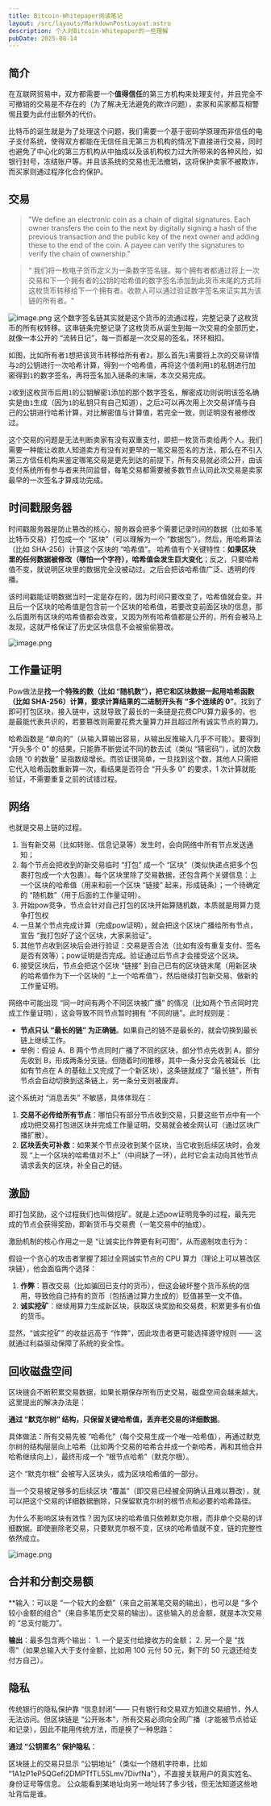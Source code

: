 ```yaml
---
title: Bitcoin-Whitepaper阅读笔记
layout: /src/layouts/MarkdownPostLayout.astro
description: 个人对Bitcoin-Whitepaper的一些理解
pubDate: 2025-08-14
---
```

## 简介
在互联网贸易中，双方都需要一个**值得信任**的第三方机构来处理支付，并且完全不可撤销的交易是不存在的（为了解决无法避免的欺诈问题），卖家和买家都互相警惕且要为此付出额外的代价。

比特币的诞生就是为了处理这个问题，我们需要一个基于密码学原理而非信任的电子支付系统，使得双方都能在无信任且无第三方机构的情况下直接进行交易，同时也避免了中心化的第三方机构从中抽成以及该机构权力过大所带来的各种风险，如银行封号，冻结账户等。并且该系统的交易也无法撤销，这将保护卖家不被欺诈，而买家则通过程序化合约保护。

## 交易
> "We define an electronic coin as a chain of digital signatures. Each owner transfers the coin to the next by digitally signing a hash of the previous transaction and the public key of the next owner and adding these to the end of the coin. A payee can verify the signatures to verify the chain of ownership."

> “ 我们将一枚电子货币定义为一条数字签名链。每个拥有者都通过将上一次交易和下一个拥有者的公钥的哈希值的数字签名添加到此货币末尾的方式将这枚货币转移给下一个拥有者。收款人可以通过验证数字签名来证实其为该链的所有者。“

![image.png](https://raw.githubusercontent.com/moiseak/blogimg/main/img/20250814073921.png)
这个数字签名链其实就是这个货币的流通过程，完整记录了这枚货币的所有权转移。这串链条完整记录了这枚货币从诞生到每一次交易的全部历史，就像一本公开的 “流转日记”，每一页都是一次交易的签名，环环相扣。

如图，比如所有者`1`想把该货币转移给所有者`2`，那么首先`1`需要将上次的交易详情与`2`的公钥进行一次哈希计算，得到一个哈希值，再将这个值利用`1`的私钥进行加密得到`1`的数字签名，再将签名加入链条的末端，本次交易完成。

`2`收到这枚货币后用`1`的公钥解密`1`添加的那个数字签名，解密成功则说明该签名确实是由`1`生成（因为`1`的私钥只有自己知道），之后`2`可以再次用上次交易详情与自己的公钥进行哈希计算，对比解密值与计算值，若完全一致，则证明没有被修改过。

这个交易的问题是无法判断卖家有没有双重支付，即把一枚货币卖给两个人。我们需要一种能让收款人知道卖方有没有对更早的一笔交易签名的方法，那么在不引入第三方信任机构来鉴定哪笔交易是更先到达的前提下，所有交易就必须公开，由该支付系统所有参与者来共同监督，每笔交易都需要被多数节点认同此次交易是卖家最早的一次签名才算成功完成。

## 时间戳服务器
时间戳服务器是防止篡改的核心，服务器会把多个需要记录时间的数据（比如多笔比特币交易）打包成一个 “区块”（可以理解为一个 “数据包”）。然后，用哈希算法（比如 SHA-256）计算这个区块的 “哈希值”。  哈希值有个关键特性：**如果区块里的任何数据被修改（哪怕一个字符），哈希值会发生巨大变化**；反之，只要哈希值不变，就说明区块里的数据完全没被动过。之后会把该哈希值广泛、透明的传播。

该时间戳能证明数据当时一定是存在的，因为时间只要改变了，哈希值就会变。并且后一个区块的哈希值是包含前一个区块的哈希值，若要改变前面区块的信息，那么后面所有区块的哈希值都会改变，又因为所有哈希值都是公开的，所有会被马上发现，这就严格保证了历史区块信息不会被偷偷篡改。

![image.png](https://raw.githubusercontent.com/moiseak/blogimg/main/img/20250814084910.png)

## 工作量证明
Pow做法是**找一个特殊的数（比如 “随机数”），把它和区块数据一起用哈希函数（比如 SHA-256）计算，要求计算结果的二进制开头有 “多个连续的 0”**。找到了即可打包区块，接入链中，这就导致了最长的一条链是花费CPU算力最多的，也是最能代表共识的，若要篡改则需要花费大量算力并且超过所有诚实节点的算力。

哈希函数是 “单向的”（从输入算输出容易，从输出反推输入几乎不可能）。要得到 “开头多个 0” 的结果，只能靠不断尝试不同的数去试（类似 “猜密码”），试的次数会随 “0 的数量” 呈指数级增长。而验证很简单，一旦找到这个数，其他人只需把它代入哈希函数重新算一次，看结果是否符合 “开头多 0” 的要求，1 次计算就能验证，不需要重复之前的试错过程。

## 网络
也就是交易上链的过程。
1. 当有新交易（比如转账、信息记录等）发生时，会向网络中所有节点发送通知；
2. 每个节点会把收到的新交易临时 “打包” 成一个 “区块”（类似快递点把多个包裹打包成一个大包裹）。每个区块里除了交易数据，还包含两个关键信息：上一个区块的哈希值（用来和前一个区块 “链接” 起来，形成链条）；一个待确定的 “随机数”（用于后面的工作量证明）。
3. 开始pow竞争，节点会针对自己打包的区块开始算随机数，本质就是用算力竞争打包权
4. 一旦某个节点完成计算（完成pow证明），就会把这个区块广播给所有节点，宣告 “我打包好了这个区块，大家来验证”。
5. 其他节点收到区块后会进行验证：交易是否合法（比如有没有重复支付、签名是否有效等）；pow证明是否完成。验证通过后节点才会接受这个区块。
6. 接受区块后，节点会把这个区块 “链接” 到自己已有的区块链末尾（用新区块的哈希值作为下一个区块的 “上一个哈希值”），然后继续打包新交易、做新的工作量证明。

网络中可能出现 “同一时间有两个不同区块被广播” 的情况（比如两个节点同时完成工作量证明），这会导致不同节点暂时拥有 “不同的链”。此时规则是：

- **节点只认 “最长的链” 为正确链**。如果自己的链不是最长的，就会切换到最长链上继续工作。
- 举例：假设 A、B 两个节点同时广播了不同的区块，部分节点先收到 A，部分先收到 B，形成两条分支链。但随着时间推移，其中一条分支会先被延长（比如有节点在 A 的基础上又完成了一个新区块），这条链就成了 “最长链”，所有节点会自动切换到这条链上，另一条分支则被废弃。

这个系统对 “消息丢失” 不敏感，具体体现在：

1. **交易不必传给所有节点**：哪怕只有部分节点收到交易，只要这些节点中有一个成功把交易打包进区块并完成工作量证明，交易就会被全网认可（通过区块广播扩散）。
2. **区块丢失可补救**：如果某个节点没收到某个区块，当它收到后续区块时，会发现 “上一个区块的哈希值对不上”（中间缺了一环），此时它会主动向其他节点请求丢失的区块，补全自己的链。

## 激励
即打包奖励，这个过程我们也叫做挖矿。就是上述pow证明竞争的过程，最先完成的节点会获得奖励，即新货币与交易费（一笔交易中的抽成）。

激励机制的核心作用之一是 “让诚实比作弊更有利可图”，从而遏制攻击行为：

假设一个贪心的攻击者掌握了超过全网诚实节点的 CPU 算力（理论上可以篡改区块链），他会面临两个选择：

1. **作弊**：篡改交易（比如骗回已支付的货币），但这会破坏整个货币系统的信用，导致他自己持有的货币（包括通过算力生成的）贬值甚至一文不值。
2. **诚实挖矿**：继续用算力生成新区块，获取区块奖励和交易费，积累更多有价值的货币。

显然，“诚实挖矿” 的收益远高于 “作弊”，因此攻击者更可能选择遵守规则 —— 这就通过利益驱动保障了系统的安全性。

## 回收磁盘空间
区块链会不断积累交易数据，如果长期保存所有历史交易，磁盘空间会越来越大。这里提出的解决办法是：  

**通过 “默克尔树” 结构，只保留关键哈希值，丢弃老交易的详细数据**。

具体做法：所有交易先被 “哈希化”（每个交易生成一个唯一哈希值），再通过默克尔树的结构层层向上哈希（比如两个交易的哈希合并成一个新哈希，再和其他合并哈希继续向上），最终形成一个 “根节点哈希”（默克尔根）。

这个 “默克尔根” 会被写入区块头，成为区块哈希值的一部分。

当一个交易被足够多的后续区块 “覆盖”（即交易已经被全网确认且难以篡改），就可以把这个交易的详细数据删除，只保留默克尔树的根节点和必要的哈希路径。

为什么不影响区块有效性？因为区块的哈希值只依赖默克尔根，而非单个交易的详细数据。即使删除老交易，只要默克尔根不变，区块的哈希值就不变，链的完整性依然成立。

![image.png](https://raw.githubusercontent.com/moiseak/blogimg/main/img/20250814205743.png)


## 合并和分割交易额
**输入：可以是 “一个较大的金额”（来自之前某笔交易的输出），也可以是 “多个较小金额的组合”（来自多笔历史交易的输出）。这些输入的总金额，就是本次交易的 “总支付能力”。

**输出**：最多包含两个输出：
    1. 一个是支付给接收方的金额；
    2. 另一个是 “找零”（如果总输入大于支付金额，比如用 100 元付 50 元，剩下的 50 元退还给支付方自己）。

## 隐私
传统银行的隐私保护靠 “信息封闭”—— 只有银行和交易双方知道交易细节，外人无法访问。但区块链是 “公开账本”，所有交易必须向全网广播（才能被节点验证和记录），因此不能用传统方法，而是换了一种思路：  

**通过 “公钥匿名” 保护隐私**：

区块链上的交易只显示 “公钥地址”（类似一个随机字符串，比如 “1A1zP1eP5QGefi2DMPTfTL5SLmv7DivfNa”），不直接关联用户的真实姓名、身份证号等信息。
 公众能看到某地址向另一地址转了多少钱，但无法知道这些地址背后是谁。
